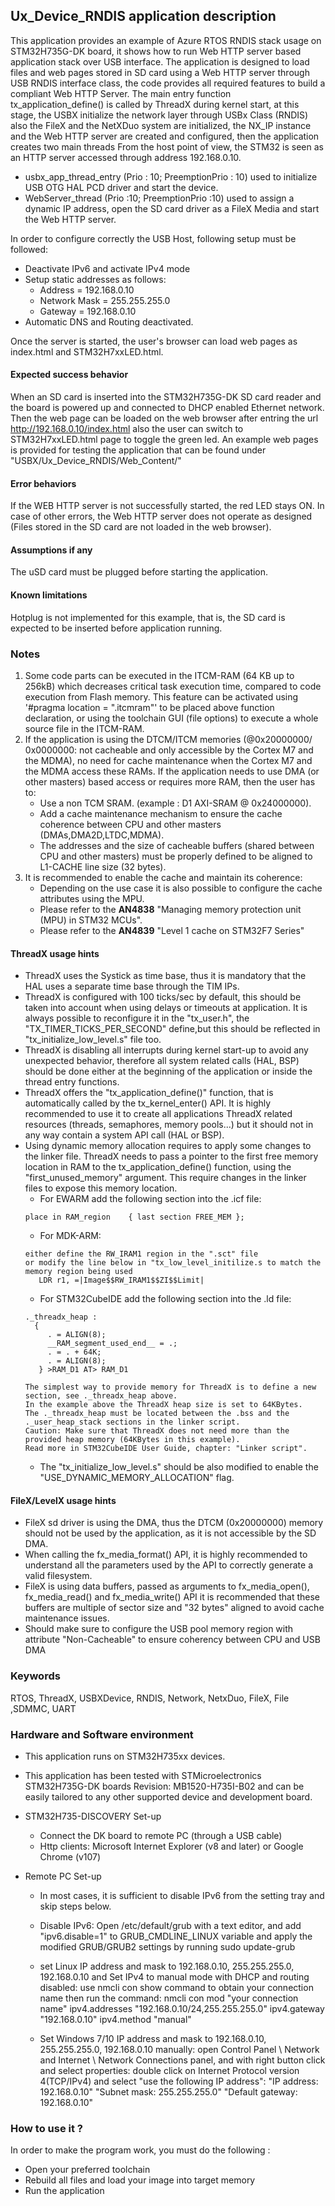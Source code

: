 ## <b>Ux_Device_RNDIS application description</b>

This application provides an example of Azure RTOS RNDIS stack usage on STM32H735G-DK board, it shows how to run Web HTTP server based application stack
over USB interface. The application is designed to load files and web pages stored in SD card using a Web HTTP server through USB RNDIS interface
class, the code provides all required features to build a compliant Web HTTP Server. The main entry function tx_application_define() is called by ThreadX during
kernel start, at this stage, the USBX initialize the network layer through USBx Class (RNDIS) also the FileX and the NetXDuo system are initialized,
the NX_IP instance and the Web HTTP server are created and configured, then the application creates two main threads
From the host point of view, the STM32 is seen as an HTTP server accessed through address 192.168.0.10.

  - usbx_app_thread_entry (Prio : 10; PreemptionPrio : 10) used to initialize USB OTG HAL PCD driver and start the device.
  - WebServer_thread (Prio :10; PreemptionPrio :10) used to assign a dynamic IP address, open the SD card driver as a FileX Media and start the Web HTTP server.

In order to configure correctly the USB Host, following setup must be followed:

  - Deactivate IPv6 and activate IPv4 mode
  - Setup static addresses as follows:
      - Address = 192.168.0.10
      - Network Mask = 255.255.255.0
      - Gateway = 192.168.0.10
  - Automatic DNS and Routing deactivated.

Once the server is started, the user's browser can load web pages as index.html and STM32H7xxLED.html.

#### <b>Expected success behavior</b>

When an SD card is inserted into the STM32H735G-DK SD card reader and the board is powered up and connected to DHCP enabled Ethernet network.
Then the web page can be loaded on the web browser after entring the url http://192.168.0.10/index.html also the user can switch to STM32H7xxLED.html page to toggle the green led.
An example web pages is provided for testing the application that can be found under "USBX/Ux_Device_RNDIS/Web_Content/"

#### <b>Error behaviors</b>

If the WEB HTTP server is not successfully started, the red LED stays ON.
In case of other errors, the Web HTTP server does not operate as designed (Files stored in the SD card are not loaded in the web browser).

#### <b>Assumptions if any</b>

The uSD card must be plugged before starting the application.

#### <b>Known limitations</b>

Hotplug is not implemented for this example, that is, the SD card is expected to be inserted before application running.

### <b>Notes</b>

 1. Some code parts can be executed in the ITCM-RAM (64 KB up to 256kB) which decreases critical task execution time, compared to code execution from Flash memory. This feature can be activated using '#pragma location = ".itcmram"' to be placed above function declaration, or using the toolchain GUI (file options) to execute a whole source file in the ITCM-RAM.
 2.  If the application is using the DTCM/ITCM memories (@0x20000000/ 0x0000000: not cacheable and only accessible by the Cortex M7 and the MDMA), no need for cache maintenance when the Cortex M7 and the MDMA access these RAMs. If the application needs to use DMA (or other masters) based access or requires more RAM, then the user has to:
      - Use a non TCM SRAM. (example : D1 AXI-SRAM @ 0x24000000).
      - Add a cache maintenance mechanism to ensure the cache coherence between CPU and other masters (DMAs,DMA2D,LTDC,MDMA).
      - The addresses and the size of cacheable buffers (shared between CPU and other masters) must be properly defined to be aligned to L1-CACHE line size (32 bytes).
 3.  It is recommended to enable the cache and maintain its coherence:
      - Depending on the use case it is also possible to configure the cache attributes using the MPU.
      - Please refer to the **AN4838** "Managing memory protection unit (MPU) in STM32 MCUs".
      - Please refer to the **AN4839** "Level 1 cache on STM32F7 Series"

#### <b>ThreadX usage hints</b>

 - ThreadX uses the Systick as time base, thus it is mandatory that the HAL uses a separate time base through the TIM IPs.
 - ThreadX is configured with 100 ticks/sec by default, this should be taken into account when using delays or timeouts at application. It is always possible to reconfigure it in the "tx_user.h", the "TX_TIMER_TICKS_PER_SECOND" define,but this should be reflected in "tx_initialize_low_level.s" file too.
 - ThreadX is disabling all interrupts during kernel start-up to avoid any unexpected behavior, therefore all system related calls (HAL, BSP) should be done either at the beginning of the application or inside the thread entry functions.
 - ThreadX offers the "tx_application_define()" function, that is automatically called by the tx_kernel_enter() API.
   It is highly recommended to use it to create all applications ThreadX related resources (threads, semaphores, memory pools...)  but it should not in any way contain a system API call (HAL or BSP).
 - Using dynamic memory allocation requires to apply some changes to the linker file.
   ThreadX needs to pass a pointer to the first free memory location in RAM to the tx_application_define() function,
   using the "first_unused_memory" argument.
   This require changes in the linker files to expose this memory location.
    + For EWARM add the following section into the .icf file:
     ```
     place in RAM_region    { last section FREE_MEM };
     ```
    + For MDK-ARM:
     ```
    either define the RW_IRAM1 region in the ".sct" file
    or modify the line below in "tx_low_level_initilize.s to match the memory region being used
        LDR r1, =|Image$$RW_IRAM1$$ZI$$Limit|
    ```
    + For STM32CubeIDE add the following section into the .ld file:
    ```
    ._threadx_heap :
      {
         . = ALIGN(8);
         __RAM_segment_used_end__ = .;
         . = . + 64K;
         . = ALIGN(8);
       } >RAM_D1 AT> RAM_D1
    ```
       The simplest way to provide memory for ThreadX is to define a new section, see ._threadx_heap above.
       In the example above the ThreadX heap size is set to 64KBytes.
       The ._threadx_heap must be located between the .bss and the ._user_heap_stack sections in the linker script.
       Caution: Make sure that ThreadX does not need more than the provided heap memory (64KBytes in this example).
       Read more in STM32CubeIDE User Guide, chapter: "Linker script".
    + The "tx_initialize_low_level.s" should be also modified to enable the "USE_DYNAMIC_MEMORY_ALLOCATION" flag.


#### <b>FileX/LevelX usage hints</b>

- FileX sd driver is using the DMA, thus the DTCM (0x20000000) memory should not be used by the application, as it is not accessible by the SD DMA.
- When calling the fx_media_format() API, it is highly recommended to understand all the parameters used by the API to correctly generate a valid filesystem.
- FileX is using data buffers, passed as arguments to fx_media_open(), fx_media_read() and fx_media_write() API it is recommended that these buffers are multiple of sector size and "32 bytes" aligned to avoid cache maintenance issues.
- Should make sure to configure the USB pool memory region with attribute "Non-Cacheable" to ensure coherency between CPU and USB DMA

### <b>Keywords</b>

RTOS, ThreadX, USBXDevice, RNDIS, Network, NetxDuo, FileX, File ,SDMMC, UART

### <b>Hardware and Software environment</b>

  - This application runs on STM32H735xx devices.
  - This application has been tested with STMicroelectronics STM32H735G-DK boards Revision: MB1520-H735I-B02
    and can be easily tailored to any other supported device and development board.

  - STM32H735-DISCOVERY Set-up
    - Connect the DK board to remote PC (through a USB cable)
     - Http clients: Microsoft Internet Explorer (v8 and later) or Google Chrome (v107)

  - Remote PC Set-up
    - In most cases, it is sufficient to disable IPv6 from the setting tray and skip steps below.
    - Disable IPv6: Open /etc/default/grub with a text editor, and add "ipv6.disable=1" to GRUB_CMDLINE_LINUX variable
      and  apply the modified GRUB/GRUB2 settings by running sudo update-grub

    - set Linux IP address and mask to 192.168.0.10, 255.255.255.0, 192.168.0.10
      and Set IPv4 to manual mode with DHCP and routing disabled:
      use nmcli con show command to obtain your connection name then run the command:
      nmcli con mod "your connection name" ipv4.addresses "192.168.0.10/24,255.255.255.0" ipv4.gateway "192.168.0.10" ipv4.method "manual"

    - Set Windows 7/10 IP address and mask to 192.168.0.10, 255.255.255.0, 192.168.0.10 manually:
      open Control Panel \ Network and Internet \ Network Connections panel, and with right button click and select properties:
      double click on Internet Protocol version 4(TCP/IPv4) and select "use the following IP address":
      "IP address: 192.168.0.10" "Subnet mask: 255.255.255.0" "Default gateway: 192.168.0.10"

### <b>How to use it ?</b>

In order to make the program work, you must do the following :

 - Open your preferred toolchain
 - Rebuild all files and load your image into target memory
 - Run the application
